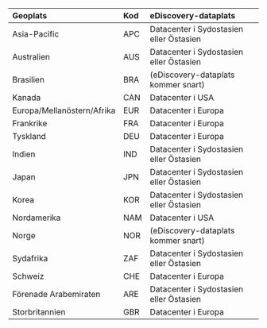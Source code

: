 
|  Geoplats               |  Kod  |  eDiscovery-dataplats        |
|:----------------------------|:-------|:---------------------------------|
|Asia-Pacific                 |APC     |Datacenter i Sydostasien eller Östasien|
|Australien                    |AUS     |Datacenter i Sydostasien eller Östasien|
|Brasilien                       |BRA     |(eDiscovery-dataplats kommer snart)|
|Kanada                       |CAN     |Datacenter i USA                    |
|Europa/Mellanöstern/Afrika|EUR     |Datacenter i Europa                |
|Frankrike                       |FRA     |Datacenter i Europa                |
|Tyskland                      |DEU     |Datacenter i Europa                |
|Indien                        |IND     |Datacenter i Sydostasien eller Östasien|
|Japan                         |JPN     |Datacenter i Sydostasien eller Östasien|
|Korea                         |KOR     |Datacenter i Sydostasien eller Östasien|
|Nordamerika                |NAM     |Datacenter i USA                    |
|Norge                       |NOR     |(eDiscovery-dataplats kommer snart)|
|Sydafrika                 |ZAF     |Datacenter i Sydostasien eller Östasien|
|Schweiz                  |CHE     |Datacenter i Europa                |
|Förenade Arabemiraten         |ARE     |Datacenter i Sydostasien eller Östasien|
|Storbritannien               |GBR     |Datacenter i Europa                |
